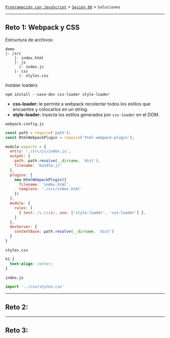 [`Programación con JavaScript`](../../Readme.md) > [`Sesión 08`](../Readme.md) > `Soluciones`

---

## Reto 1: Webpack y CSS

Estructura de archivos:

```
demo
|- /src
    |- index.html
    |- js
      |- index.js
    |- css
      |- styles.css
```

Instalar loaders

```text
npm install --save-dev css-loader style-loader
```

- **css-loader:** le permite a webpack recolectar todos los estilos que encuentre y colocarlos en un string.
- **style-loader:** inyecta los estilos generados por `css-loader` en el DOM.

`webpack.config.js`

```javascript
const path = require('path');
const HtmlWebpackPlugin = require('html-webpack-plugin');

module.exports = {
  entry: './src/js/index.js',
  output: {
    path: path.resolve(__dirname, 'dist'),
    filename: 'bundle.js'
  },
  plugins: [
    new HtmlWebpackPlugin({
      filename: 'index.html',
      template: './src/index.html'
    })
  ],
  module: {
    rules: [
      { test: /\.css$/, use: ['style-loader', 'css-loader'] },
    ]
  },
  devServer: {
    contentBase: path.resolve(__dirname, 'dist')
  }
}
```

`styles.css`

```css
h1 {
  text-align: center;
}
```

`index.js`

```javascript
import '../css/styles.css'
```

---

## Reto 2: 

---

## Reto 3: 
